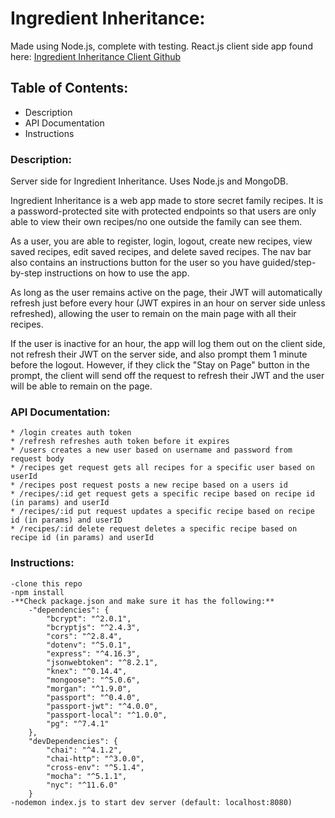 # Ingredient Inheritance:
Made using Node.js, complete with testing.
React.js client side app found here: [Ingredient Inheritance Client Github](https://github.com/thinkful-ei19/megan-ing-inheritance-client)

## Table of Contents:
* Description
* API Documentation
* Instructions

### Description:
Server side for Ingredient Inheritance.  Uses Node.js and MongoDB.

Ingredient Inheritance is a web app made to store secret family recipes. It is a password-protected site with protected endpoints so that users are only able to view their own recipes/no one outside the family can see them.

As a user, you are able to register, login, logout, create new recipes, view saved recipes, edit saved recipes, and delete saved recipes. The nav bar also contains an instructions button for the user so you have guided/step-by-step instructions on how to use the app.

As long as the user remains active on the page, their JWT will automatically refresh just before every hour (JWT expires in an hour on server side unless refreshed), allowing the user to remain on the main page with all their recipes.

If the user is inactive for an hour, the app will log them out on the client side, not refresh their JWT on the server side, and also prompt them 1 minute before the logout. However, if they click the "Stay on Page" button in the prompt, the client will send off the request to refresh their JWT and the user will be able to remain on the page.

### API Documentation:

    * /login creates auth token
    * /refresh refreshes auth token before it expires
    * /users creates a new user based on username and password from request body
    * /recipes get request gets all recipes for a specific user based on userId
    * /recipes post request posts a new recipe based on a users id
    * /recipes/:id get request gets a specific recipe based on recipe id (in params) and userId
    * /recipes/:id put request updates a specific recipe based on recipe id (in params) and userID
    * /recipes/:id delete request deletes a specific recipe based on recipe id (in params) and userId

### Instructions:
    -clone this repo
    -npm install
    -**Check package.json and make sure it has the following:**
        -"dependencies": {
            "bcrypt": "^2.0.1",
            "bcryptjs": "^2.4.3",
            "cors": "^2.8.4",
            "dotenv": "^5.0.1",
            "express": "^4.16.3",
            "jsonwebtoken": "^8.2.1",
            "knex": "^0.14.4",
            "mongoose": "^5.0.6",
            "morgan": "^1.9.0",
            "passport": "^0.4.0",
            "passport-jwt": "^4.0.0",
            "passport-local": "^1.0.0",
            "pg": "^7.4.1"
        },
        "devDependencies": {
            "chai": "^4.1.2",
            "chai-http": "^3.0.0",
            "cross-env": "^5.1.4",
            "mocha": "^5.1.1",
            "nyc": "^11.6.0"
        }
    -nodemon index.js to start dev server (default: localhost:8080)
